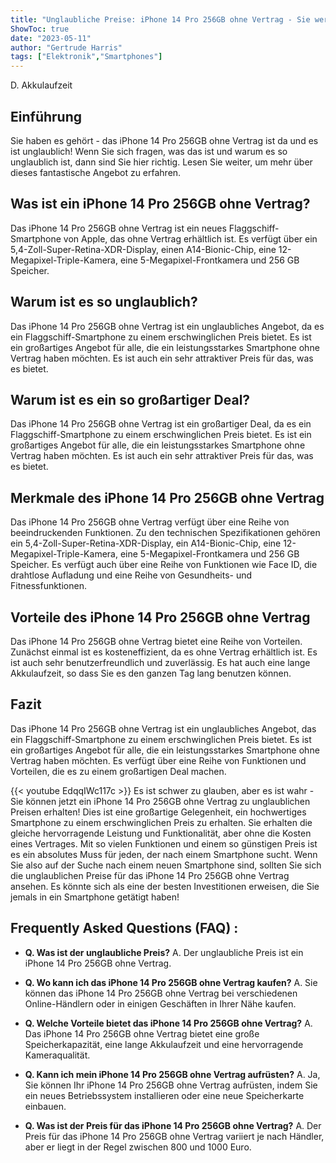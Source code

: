 ```yaml
---
title: "Unglaubliche Preise: iPhone 14 Pro 256GB ohne Vertrag - Sie werden es nicht glauben!"
ShowToc: true 
date: "2023-05-11"
author: "Gertrude Harris" 
tags: ["Elektronik","Smartphones"]
---
```

D. Akkulaufzeit

## Einführung

Sie haben es gehört - das iPhone 14 Pro 256GB ohne Vertrag ist da und es ist unglaublich! Wenn Sie sich fragen, was das ist und warum es so unglaublich ist, dann sind Sie hier richtig. Lesen Sie weiter, um mehr über dieses fantastische Angebot zu erfahren.

## Was ist ein iPhone 14 Pro 256GB ohne Vertrag?

Das iPhone 14 Pro 256GB ohne Vertrag ist ein neues Flaggschiff-Smartphone von Apple, das ohne Vertrag erhältlich ist. Es verfügt über ein 5,4-Zoll-Super-Retina-XDR-Display, einen A14-Bionic-Chip, eine 12-Megapixel-Triple-Kamera, eine 5-Megapixel-Frontkamera und 256 GB Speicher. 

## Warum ist es so unglaublich?

Das iPhone 14 Pro 256GB ohne Vertrag ist ein unglaubliches Angebot, da es ein Flaggschiff-Smartphone zu einem erschwinglichen Preis bietet. Es ist ein großartiges Angebot für alle, die ein leistungsstarkes Smartphone ohne Vertrag haben möchten. Es ist auch ein sehr attraktiver Preis für das, was es bietet.

## Warum ist es ein so großartiger Deal?

Das iPhone 14 Pro 256GB ohne Vertrag ist ein großartiger Deal, da es ein Flaggschiff-Smartphone zu einem erschwinglichen Preis bietet. Es ist ein großartiges Angebot für alle, die ein leistungsstarkes Smartphone ohne Vertrag haben möchten. Es ist auch ein sehr attraktiver Preis für das, was es bietet.

## Merkmale des iPhone 14 Pro 256GB ohne Vertrag

Das iPhone 14 Pro 256GB ohne Vertrag verfügt über eine Reihe von beeindruckenden Funktionen. Zu den technischen Spezifikationen gehören ein 5,4-Zoll-Super-Retina-XDR-Display, ein A14-Bionic-Chip, eine 12-Megapixel-Triple-Kamera, eine 5-Megapixel-Frontkamera und 256 GB Speicher. Es verfügt auch über eine Reihe von Funktionen wie Face ID, die drahtlose Aufladung und eine Reihe von Gesundheits- und Fitnessfunktionen. 

## Vorteile des iPhone 14 Pro 256GB ohne Vertrag

Das iPhone 14 Pro 256GB ohne Vertrag bietet eine Reihe von Vorteilen. Zunächst einmal ist es kosteneffizient, da es ohne Vertrag erhältlich ist. Es ist auch sehr benutzerfreundlich und zuverlässig. Es hat auch eine lange Akkulaufzeit, so dass Sie es den ganzen Tag lang benutzen können. 

## Fazit

Das iPhone 14 Pro 256GB ohne Vertrag ist ein unglaubliches Angebot, das ein Flaggschiff-Smartphone zu einem erschwinglichen Preis bietet. Es ist ein großartiges Angebot für alle, die ein leistungsstarkes Smartphone ohne Vertrag haben möchten. Es verfügt über eine Reihe von Funktionen und Vorteilen, die es zu einem großartigen Deal machen.

{{< youtube EdqqIWc117c >}} 
Es ist schwer zu glauben, aber es ist wahr - Sie können jetzt ein iPhone 14 Pro 256GB ohne Vertrag zu unglaublichen Preisen erhalten! Dies ist eine großartige Gelegenheit, ein hochwertiges Smartphone zu einem erschwinglichen Preis zu erhalten. Sie erhalten die gleiche hervorragende Leistung und Funktionalität, aber ohne die Kosten eines Vertrages. Mit so vielen Funktionen und einem so günstigen Preis ist es ein absolutes Muss für jeden, der nach einem Smartphone sucht. Wenn Sie also auf der Suche nach einem neuen Smartphone sind, sollten Sie sich die unglaublichen Preise für das iPhone 14 Pro 256GB ohne Vertrag ansehen. Es könnte sich als eine der besten Investitionen erweisen, die Sie jemals in ein Smartphone getätigt haben!

## Frequently Asked Questions (FAQ) :
- **Q. Was ist der unglaubliche Preis?** 
A. Der unglaubliche Preis ist ein iPhone 14 Pro 256GB ohne Vertrag.

- **Q. Wo kann ich das iPhone 14 Pro 256GB ohne Vertrag kaufen?** 
A. Sie können das iPhone 14 Pro 256GB ohne Vertrag bei verschiedenen Online-Händlern oder in einigen Geschäften in Ihrer Nähe kaufen.

- **Q. Welche Vorteile bietet das iPhone 14 Pro 256GB ohne Vertrag?** 
A. Das iPhone 14 Pro 256GB ohne Vertrag bietet eine große Speicherkapazität, eine lange Akkulaufzeit und eine hervorragende Kameraqualität.

- **Q. Kann ich mein iPhone 14 Pro 256GB ohne Vertrag aufrüsten?** 
A. Ja, Sie können Ihr iPhone 14 Pro 256GB ohne Vertrag aufrüsten, indem Sie ein neues Betriebssystem installieren oder eine neue Speicherkarte einbauen.

- **Q. Was ist der Preis für das iPhone 14 Pro 256GB ohne Vertrag?** 
A. Der Preis für das iPhone 14 Pro 256GB ohne Vertrag variiert je nach Händler, aber er liegt in der Regel zwischen 800 und 1000 Euro.


